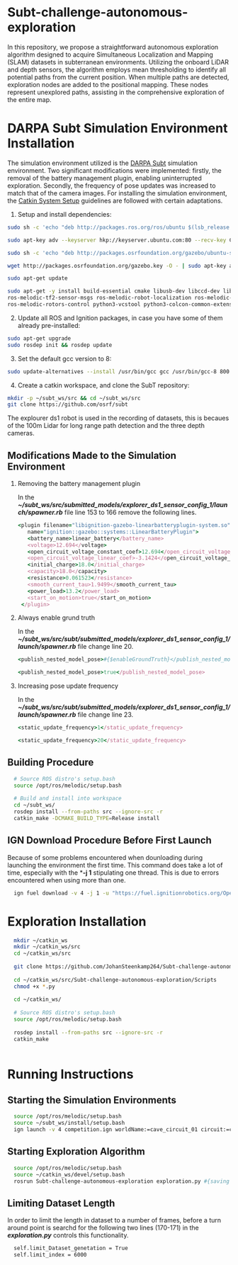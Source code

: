 # Subt-challenge-autonomous-exploration
In this repository, we propose a straightforward autonomous exploration algorithm designed to acquire Simultaneous Localization and Mapping (SLAM) datasets in subterranean environments. Utilizing the onboard LiDAR and depth sensors, the algorithm employs mean thresholding to identify all potential paths from the current position. When multiple paths are detected, exploration nodes are added to the positional mapping. These nodes represent unexplored paths, assisting in the comprehensive exploration of the entire map.

# DARPA Subt Simulation Environment Installation
The simulation environment utilized is the [DARPA Subt](https://github.com/osrf/subt) simulation environment. Two significant modifications were implemented: firstly, the removal of the battery management plugin, enabling uninterrupted exploration. Secondly, the frequency of pose updates was increased to match that of the camera images. For installing the simulation environment, the  [Catkin System Setup](https://github.com/osrf/subt/wiki/Catkin%20System%20Setup) guidelines are followed with certain adaptations.
1. Setup and install dependencies:
  ```bash
  sudo sh -c 'echo "deb http://packages.ros.org/ros/ubuntu $(lsb_release -sc) main" > /etc/apt/sources.list.d/ros-latest.list'
  
  sudo apt-key adv --keyserver hkp://keyserver.ubuntu.com:80 --recv-key C1CF6E31E6BADE8868B172B4F42ED6FBAB17C654
  
  sudo sh -c 'echo "deb http://packages.osrfoundation.org/gazebo/ubuntu-stable `lsb_release -cs` main" > /etc/apt/sources.list.d/gazebo-stable.list'
  
  wget http://packages.osrfoundation.org/gazebo.key -O - | sudo apt-key add -
  
  sudo apt-get update
  
  sudo apt-get -y install build-essential cmake libusb-dev libccd-dev libfcl-dev lsb-release pkg-config python ignition-dome ros-melodic-desktop \
  ros-melodic-tf2-sensor-msgs ros-melodic-robot-localization ros-melodic-ros-control ros-melodic-control-toolbox ros-melodic-twist-mux ros-melodic-joy \
  ros-melodic-rotors-control python3-vcstool python3-colcon-common-extensions ros-melodic-ros-ign g++-8 git python-rosdep
  ```
2. Update all ROS and Ignition packages, in case you have some of them already pre-installed:
  ```bash
  sudo apt-get upgrade
  sudo rosdep init && rosdep update
  ```
3. Set the default gcc version to 8:
  ```bash
  sudo update-alternatives --install /usr/bin/gcc gcc /usr/bin/gcc-8 800 --slave /usr/bin/g++ g++ /usr/bin/g++-8 --slave /usr/bin/gcov gcov /usr/bin/gcov-8
  ```
4. Create a catkin workspace, and clone the SubT repository:
```bash
mkdir -p ~/subt_ws/src && cd ~/subt_ws/src
git clone https://github.com/osrf/subt
```
The explourer ds1 robot is used in the recording of datasets, this is becaues of the 100m Lidar for long range path detection and the three depth cameras.

  ## Modifications Made to the Simulation Environment
  1. Removing the battery management plugin
     
     In the ***~/subt_ws/src/submitted_models/explorer_ds1_sensor_config_1/launch/spawner.rb*** file line 153 to 166 remove the following lines.
     ```rb
     <plugin filename="libignition-gazebo-linearbatteryplugin-system.so"
        name="ignition::gazebo::systems::LinearBatteryPlugin">
        <battery_name>linear_battery</battery_name>
        <voltage>12.694</voltage>
        <open_circuit_voltage_constant_coef>12.694</open_circuit_voltage_constant_coef>
        <open_circuit_voltage_linear_coef>-3.1424</open_circuit_voltage_linear_coef>
        <initial_charge>18.0</initial_charge>
        <capacity>18.0</capacity>
        <resistance>0.061523</resistance>
        <smooth_current_tau>1.9499</smooth_current_tau>
        <power_load>13.2</power_load>
        <start_on_motion>true</start_on_motion>
      </plugin>
     ```
  2. Always enable grund truth
     
     In the ***~/subt_ws/src/subt/submitted_models/explorer_ds1_sensor_config_1/launch/spawner.rb*** file change line 20.
     ```rb
     <publish_nested_model_pose>#{$enableGroundTruth}</publish_nested_model_pose>
     ```
     ```rb
     <publish_nested_model_pose>true</publish_nested_model_pose>
     ```
  3. Increasing pose update frequency
     
     In the ***~/subt_ws/src/subt/submitted_models/explorer_ds1_sensor_config_1/launch/spawner.rb*** file change line 23.
     ```rb
     <static_update_frequency>1</static_update_frequency>
     ```
     ```rb
     <static_update_frequency>20</static_update_frequency>
     ```

  ## Building Procedure
  ```bash
    # Source ROS distro's setup.bash
    source /opt/ros/melodic/setup.bash
    
    # Build and install into workspace
    cd ~/subt_ws/
    rosdep install --from-paths src --ignore-src -r
    catkin_make -DCMAKE_BUILD_TYPE=Release install
  ```

## IGN Download Procedure Before First Launch
  Because of some problems encountered when dounloading during launching the environment the first time. This command does take a lot of time, especially with the ***-j 1** stipulating one thread. This is due to errors encountered when using more than one.
  ```bash
    ign fuel download -v 4 -j 1 -u "https://fuel.ignitionrobotics.org/OpenRobotics/collections/SubT Tech Repo"
  ```
  
# Exploration Installation
  ```bash
    mkdir ~/catkin_ws
    mkdir ~/catkin_ws/src
    cd ~/catkin_ws/src
    
    git clone https://github.com/JohanSteenkamp264/Subt-challenge-autonomous-exploration.git
    
    cd ~/catkin_ws/src/Subt-challenge-autonomous-exploration/Scripts
    chmod +x *.py
    
    cd ~/catkin_ws/
    
    # Source ROS distro's setup.bash
    source /opt/ros/melodic/setup.bash
    
    rosdep install --from-paths src --ignore-src -r
    catkin_make
    
  ```
    
# Running Instructions

  ## Starting the Simulation Environments
  ```bash
    source /opt/ros/melodic/setup.bash
    source ~/subt_ws/install/setup.bash 
    ign launch -v 4 competition.ign worldName:=cave_circuit_01 circuit:=cave enableGroundTruth:=true robotName1:=X1 robotConfig1:=EXPLORER_DS1_SENSOR_CONFIG_1
  ```

  ## Starting Exploration Algorithm
  ```bash
    source /opt/ros/melodic/setup.bash
    source ~/catkin_ws/devel/setup.bash
    rosrun Subt-challenge-autonomous-exploration exploration.py #{saving path} #{maximum velocity}
  ```

  ## Limiting Dataset Length
  In order to limit the length in dataset to a number of frames, before a turn around point is searchd for the following two lines (170-171) in the ***exploration.py*** controls this functionality.
  ```bash
    self.limit_Dataset_genetation = True
    self.limit_index = 6000
  ```
  

